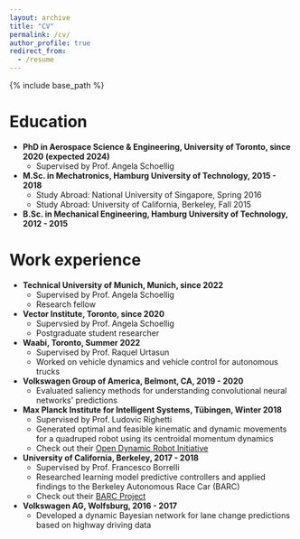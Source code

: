 ```yaml
---
layout: archive
title: "CV"
permalink: /cv/
author_profile: true
redirect_from:
  - /resume
---
```


{% include base_path %}

Education
======
* **PhD in Aerospace Science & Engineering, University of Toronto, since 2020 (expected 2024)**
  * Supervised by Prof. Angela Schoellig
* **M.Sc. in Mechatronics, Hamburg University of Technology, 2015 - 2018**
  * Study Abroad: National University of Singapore, Spring 2016
  * Study Abroad: University of California, Berkeley, Fall 2015
* **B.Sc. in Mechanical Engineering, Hamburg University of Technology, 2012 - 2015**

Work experience
======
* **Technical University of Munich, Munich, since 2022**
  * Supervised by Prof. Angela Schoellig
  * Research fellow
* **Vector Institute, Toronto, since 2020**
  * Supervsied by Prof. Angela Schoellig
  * Postgraduate student researcher
* **Waabi, Toronto, Summer 2022**
  * Supervised by Prof. Raquel Urtasun
  * Worked on vehicle dynamics and vehicle control for autonomous trucks
* **Volkswagen Group of America, Belmont, CA, 2019 - 2020**
  * Evaluated saliency methods for understanding convolutional neural networks' predictions
* **Max Planck Institute for Intelligent Systems, Tübingen, Winter 2018**
  * Supervised by Prof. Ludovic Righetti
  * Generated optimal and feasible kinematic and dynamic movements for a quadruped robot using its centroidal momentum dynamics
  * Check out their [Open Dynamic Robot Initiative](https://open-dynamic-robot-initiative.github.io/)
* **University of California, Berkeley, 2017 - 2018**
  * Supervised by Prof. Francesco Borrelli
  * Researched learning model predictive controllers and applied findings to the Berkeley Autonomous Race Car (BARC)
  * Check out their [BARC Project](https://sites.google.com/berkeley.edu/ugorosolia/barc-project?authuser=0)
* **Volkswagen AG, Wolfsburg, 2016 - 2017**
  * Developed a dynamic Bayesian network for lane change predictions based on highway driving data
